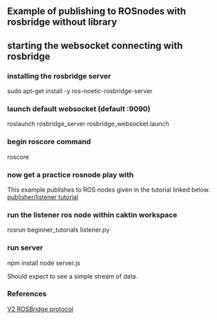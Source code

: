 ## Example of publishing to ROSnodes with rosbridge without library


## starting the websocket connecting with rosbridge

### installing the rosbridge server

sudo apt-get install -y ros-noetic-rosbridge-server

### launch default websocket (default :9090)

roslaunch rosbridge_server rosbridge_websocket.launch

### begin roscore command

roscore

### now get a practice rosnode play with

This example publishes to ROS nodes given in the tutorial linked below.
[publisher/listener tutorial](http://wiki.ros.org/ROS/Tutorials/WritingPublisherSubscriber%28python%29)

### run the listener ros node within caktin workspace

rosrun beginner_tutorials listener.py

### run server

npm install
node server.js

Should expect to see a simple stream of data.

### References

[V2 ROSBridge protocol](http://wiki.ros.org/ROS/Tutorials/WritingPublisherSubscriber%28python%29)


